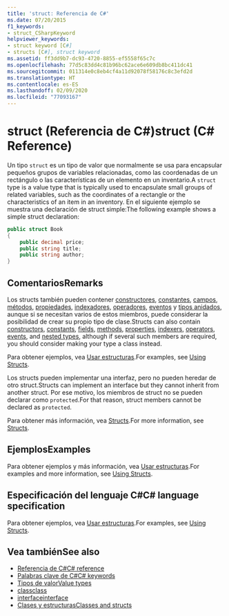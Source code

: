 ```yaml
---
title: 'struct: Referencia de C#'
ms.date: 07/20/2015
f1_keywords:
- struct_CSharpKeyword
helpviewer_keywords:
- struct keyword [C#]
- structs [C#], struct keyword
ms.assetid: ff3dd9b7-dc93-4720-8855-ef5558f65c7c
ms.openlocfilehash: 77d5c83dd4c81b96bc62ace6e609db8bc411dc41
ms.sourcegitcommit: 011314e0c8eb4cf4a11d92078f58176c8c3efd2d
ms.translationtype: HT
ms.contentlocale: es-ES
ms.lasthandoff: 02/09/2020
ms.locfileid: "77093167"
---
```

# <a name="struct-c-reference"></a><span data-ttu-id="cfad6-102">struct (Referencia de C#)</span><span class="sxs-lookup"><span data-stu-id="cfad6-102">struct (C# Reference)</span></span>

<span data-ttu-id="cfad6-103">Un tipo `struct` es un tipo de valor que normalmente se usa para encapsular pequeños grupos de variables relacionadas, como las coordenadas de un rectángulo o las características de un elemento en un inventario.</span><span class="sxs-lookup"><span data-stu-id="cfad6-103">A `struct` type is a value type that is typically used to encapsulate small groups of related variables, such as the coordinates of a rectangle or the characteristics of an item in an inventory.</span></span> <span data-ttu-id="cfad6-104">En el siguiente ejemplo se muestra una declaración de struct simple:</span><span class="sxs-lookup"><span data-stu-id="cfad6-104">The following example shows a simple struct declaration:</span></span>

```csharp
public struct Book
{
    public decimal price;
    public string title;
    public string author;
}
```

## <a name="remarks"></a><span data-ttu-id="cfad6-105">Comentarios</span><span class="sxs-lookup"><span data-stu-id="cfad6-105">Remarks</span></span>

<span data-ttu-id="cfad6-106">Los structs también pueden contener [constructores](../../programming-guide/classes-and-structs/constructors.md), [constantes](../../programming-guide/classes-and-structs/constants.md), [campos](../../programming-guide/classes-and-structs/fields.md), [métodos](../../programming-guide/classes-and-structs/methods.md), [propiedades](../../programming-guide/classes-and-structs/properties.md), [indexadores](../../programming-guide/indexers/index.md), [operadores](../operators/index.md), [eventos](../../programming-guide/events/index.md) y [tipos anidados](../../programming-guide/classes-and-structs/nested-types.md), aunque si se necesitan varios de estos miembros, puede considerar la posibilidad de crear su propio tipo de clase.</span><span class="sxs-lookup"><span data-stu-id="cfad6-106">Structs can also contain [constructors](../../programming-guide/classes-and-structs/constructors.md), [constants](../../programming-guide/classes-and-structs/constants.md), [fields](../../programming-guide/classes-and-structs/fields.md), [methods](../../programming-guide/classes-and-structs/methods.md), [properties](../../programming-guide/classes-and-structs/properties.md), [indexers](../../programming-guide/indexers/index.md), [operators](../operators/index.md), [events](../../programming-guide/events/index.md), and [nested types](../../programming-guide/classes-and-structs/nested-types.md), although if several such members are required, you should consider making your type a class instead.</span></span>

<span data-ttu-id="cfad6-107">Para obtener ejemplos, vea [Usar estructuras](../../programming-guide/classes-and-structs/using-structs.md).</span><span class="sxs-lookup"><span data-stu-id="cfad6-107">For examples, see [Using Structs](../../programming-guide/classes-and-structs/using-structs.md).</span></span>

<span data-ttu-id="cfad6-108">Los structs pueden implementar una interfaz, pero no pueden heredar de otro struct.</span><span class="sxs-lookup"><span data-stu-id="cfad6-108">Structs can implement an interface but they cannot inherit from another struct.</span></span> <span data-ttu-id="cfad6-109">Por ese motivo, los miembros de struct no se pueden declarar como `protected`.</span><span class="sxs-lookup"><span data-stu-id="cfad6-109">For that reason, struct members cannot be declared as `protected`.</span></span>

<span data-ttu-id="cfad6-110">Para obtener más información, vea [Structs](../../programming-guide/classes-and-structs/structs.md).</span><span class="sxs-lookup"><span data-stu-id="cfad6-110">For more information, see [Structs](../../programming-guide/classes-and-structs/structs.md).</span></span>

## <a name="examples"></a><span data-ttu-id="cfad6-111">Ejemplos</span><span class="sxs-lookup"><span data-stu-id="cfad6-111">Examples</span></span>

<span data-ttu-id="cfad6-112">Para obtener ejemplos y más información, vea [Usar estructuras](../../programming-guide/classes-and-structs/using-structs.md).</span><span class="sxs-lookup"><span data-stu-id="cfad6-112">For examples and more information, see [Using Structs](../../programming-guide/classes-and-structs/using-structs.md).</span></span>

## <a name="c-language-specification"></a><span data-ttu-id="cfad6-113">Especificación del lenguaje C#</span><span class="sxs-lookup"><span data-stu-id="cfad6-113">C# language specification</span></span>

<span data-ttu-id="cfad6-114">Para obtener ejemplos, vea [Usar estructuras](../../programming-guide/classes-and-structs/using-structs.md).</span><span class="sxs-lookup"><span data-stu-id="cfad6-114">For examples, see [Using Structs](../../programming-guide/classes-and-structs/using-structs.md).</span></span>

## <a name="see-also"></a><span data-ttu-id="cfad6-115">Vea también</span><span class="sxs-lookup"><span data-stu-id="cfad6-115">See also</span></span>

- [<span data-ttu-id="cfad6-116">Referencia de C#</span><span class="sxs-lookup"><span data-stu-id="cfad6-116">C# reference</span></span>](../index.md)
- [<span data-ttu-id="cfad6-117">Palabras clave de C#</span><span class="sxs-lookup"><span data-stu-id="cfad6-117">C# keywords</span></span>](index.md)
- [<span data-ttu-id="cfad6-118">Tipos de valor</span><span class="sxs-lookup"><span data-stu-id="cfad6-118">Value types</span></span>](../builtin-types/value-types.md)
- [<span data-ttu-id="cfad6-119">class</span><span class="sxs-lookup"><span data-stu-id="cfad6-119">class</span></span>](class.md)
- [<span data-ttu-id="cfad6-120">interface</span><span class="sxs-lookup"><span data-stu-id="cfad6-120">interface</span></span>](interface.md)
- [<span data-ttu-id="cfad6-121">Clases y estructuras</span><span class="sxs-lookup"><span data-stu-id="cfad6-121">Classes and structs</span></span>](../../programming-guide/classes-and-structs/index.md)
